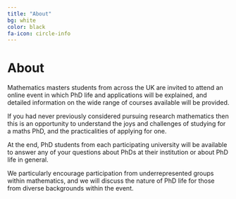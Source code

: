 ```yaml
---
title: "About"
bg: white
color: black
fa-icon: circle-info
---
```



# About

Mathematics masters students from across the UK are invited to attend an online event in which PhD life and applications will be explained, and detailed information on the wide range of courses available will be provided.

If you had never previously considered pursuing research mathematics then this is an opportunity to understand the joys and challenges of studying for a maths PhD, and the practicalities of applying for one.

At the end, PhD students from each participating university will be available to answer any of your questions about PhDs at their institution or about PhD life in general.

We particularly encourage participation from underrepresented groups within mathematics, and we will discuss the nature of PhD life for those from diverse backgrounds within the event.

